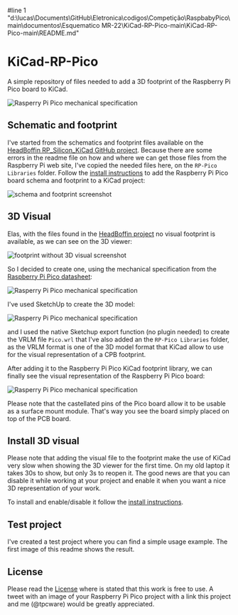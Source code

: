 #line 1 "d:\\lucas\\Documents\\GitHub\\Eletronica\\codigos\\Competição\\RaspbabyPico\\main\\documentos\\Esquematico MR-22\\KiCad-RP-Pico-main\\KiCad-RP-Pico-main\\README.md"
# KiCad-RP-Pico
A simple repository of files needed to add a 3D footprint of the Raspberry Pi Pico board to KiCad.

![Rasperry Pi Pico mechanical specification](Images/Image01.png)

## Schematic and footprint
I've started from the schematics and footprint files available on the [HeadBoffin RP_Silicon_KiCad GitHub project](https://github.com/HeadBoffin/RP_Silicon_KiCad). Because there are some errors in the readme file on how and where we can get those files from the Raspberry Pi web site, I've copied the needed files here, on the `RP-Pico Libraries` folder. Follow the [install instructions](Install%20instructions.md) to add the Raspberry Pi Pico board schema and footprint to a KiCad project:

![schema and footprint screenshot](Images/Image02.png)

## 3D Visual
Elas, with the files found in the [HeadBoffin project](https://github.com/HeadBoffin/RP_Silicon_KiCad) no visual footprint is available, as we can see on the 3D viewer:

![footprint without 3D visual screenshot](Images/Image03.png)

So I decided to create one, using the mechanical specification from the [Raspberry Pi Pico datasheet](https://datasheets.raspberrypi.org/pico/pico-datasheet.pdf):

![Rasperry Pi Pico mechanical specification](Images/Image04.png)

I've used SketchUp to create the 3D model:

![Rasperry Pi Pico mechanical specification](Images/Image05.png)

and I used the native Sketchup export function (no plugin needed) to create the VRLM file `Pico.wrl` that I've also added an the  `RP-Pico Libraries` folder, as the VRLM format is one of the 3D model format that KiCad allow to use for the visual representation of a CPB footprint.

After adding it to the Raspberry Pi Pico KiCad footprint library, we can finally see the visual representation of the Raspberry Pi Pico board:

![Rasperry Pi Pico mechanical specification](Images/Image06.png)

Please note that the castellated pins of the Pico board allow it to be usable as a surface mount module. That's way you see the board simply placed on top of the PCB board.

## Install 3D visual

Please note that adding the visual file to the footprint make the use of KiCad very slow when showing the 3D viewer for the first time. On my old laptop it takes 30s to show, but only 3s to reopen it. The good news are that you can disable it while working at your project and enable it when you want a nice 3D representation of your work.

To install and enable/disable it follow the [install instructions](Install%20instructions.md).

## Test project

I've created a test project where you can find a simple usage example. The first image of this readme shows the result.

## License
Please read the [License](LICENSE) where is stated that this work is free to use.
A tweet with an image of your Raspberry Pi Pico project with a link this project and me (@tpcware) would be greatly appreciated.
